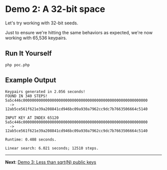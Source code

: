 # Demo 2: A 32-bit space

Let's try working with 32-bit seeds.

Just to ensure we're hitting the same behaviors as expected, we're now working with 65,536 keypairs.

## Run It Yourself

```terminal
php poc.php
```

## Example Output

```
Keypairs generated in 2.056 seconds!
FOUND IN 340 STEPS!
5a5c446c00000000000000000000000000000000000000000000000000000000
  ->
12ab5ce561f621e39a208841cd946bc09a930a7962cc9dc7b7663506664c5140

INPUT KEY AT INDEX 65120
5a5c446c00000000000000000000000000000000000000000000000000000000
  ->
12ab5ce561f621e39a208841cd946bc09a930a7962cc9dc7b7663506664c5140

Runtime: 0.408 seconds.

Linear search: 6.021 seconds; 12510 steps.
```

-----

**Next**: [Demo 3: Less than sqrt(N) public keys](../demo3)